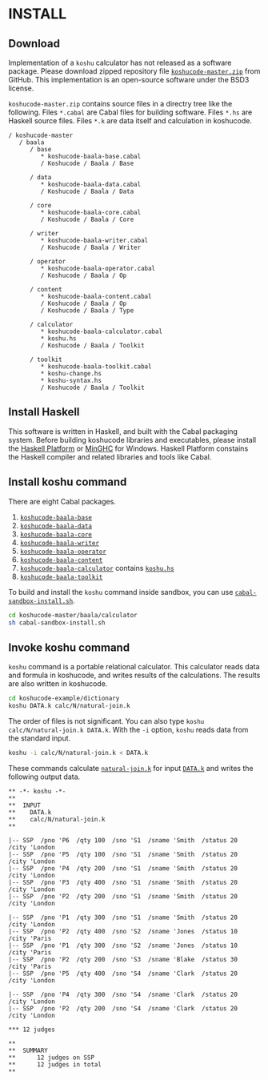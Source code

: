 INSTALL
=================================


Download
---------------------------------

Implementation of a `koshu` calculator
has not released as a software package.
Please download zipped repository file
[`koshucode-master.zip`](https://github.com/seinokatsuhiro/koshucode/archive/master.zip)
from GitHub.
This implementation is an open-source software
under the BSD3 license.

`koshucode-master.zip` contains source files
in a directry tree like the following.
Files `*.cabal` are Cabal files for building software.
Files `*.hs` are Haskell source files.
Files `*.k` are data itself and calculation in koshucode.

```
/ koshucode-master
   / baala
      / base
         * koshucode-baala-base.cabal
         / Koshucode / Baala / Base

      / data
         * koshucode-baala-data.cabal
         / Koshucode / Baala / Data

      / core
         * koshucode-baala-core.cabal
         / Koshucode / Baala / Core

      / writer
         * koshucode-baala-writer.cabal
         / Koshucode / Baala / Writer

      / operator
         * koshucode-baala-operator.cabal
         / Koshucode / Baala / Op

      / content
         * koshucode-baala-content.cabal
         / Koshucode / Baala / Op
         / Koshucode / Baala / Type

      / calculator
         * koshucode-baala-calculator.cabal
         * koshu.hs
         / Koshucode / Baala / Toolkit

      / toolkit
         * koshucode-baala-toolkit.cabal
         * koshu-change.hs
         * koshu-syntax.hs
         / Koshucode / Baala / Toolkit
```


Install Haskell
---------------------------------

This software is written in Haskell,
and built with the Cabal packaging system.
Before building koshucode libraries and executables,
please install the [Haskell Platform](http://www.haskell.org/platform/)
or [MinGHC](https://github.com/fpco/minghc) for Windows.
Haskell Platform constains the Haskell compiler and
related libraries and tools like Cabal.



Install koshu command
---------------------------------

There are eight Cabal packages.

 1. [`koshucode-baala-base`](baala/base/koshucode-baala-base.cabal)
 2. [`koshucode-baala-data`](baala/data/koshucode-baala-data.cabal)
 3. [`koshucode-baala-core`](baala/core/koshucode-baala-core.cabal)
 4. [`koshucode-baala-writer`](baala/writer/koshucode-baala-writer.cabal)
 5. [`koshucode-baala-operator`](baala/operator/koshucode-baala-operator.cabal)
 6. [`koshucode-baala-content`](baala/content/koshucode-baala-content.cabal)
 7. [`koshucode-baala-calculator`](baala/calculator/koshucode-baala-calculator.cabal)
     contains [`koshu.hs`](baala/calculator/koshu.hs)
 8. [`koshucode-baala-toolkit`](baala/toolkit/koshucode-baala-toolkit.cabal)

To build and install the `koshu` command inside sandbox, you can use
[`cabal-sandbox-install.sh`](baala/calculator/cabal-sandbox-install.sh).

``` sh
cd koshucode-master/baala/calculator
sh cabal-sandbox-install.sh
```



Invoke koshu command
---------------------------------

`koshu` command is a portable relational calculator.
This calculator reads data and formula in koshucode,
and writes results of the calculations.
The results are also written in koshucode.

``` sh
cd koshucode-example/dictionary
koshu DATA.k calc/N/natural-join.k
```

The order of files is not significant.
You can also type `koshu calc/N/natural-join.k DATA.k`.
With the `-i` option, `koshu` reads data from the standard input.

``` sh
koshu -i calc/N/natural-join.k < DATA.k
```

These commands calculate [`natural-join.k`][natural-join.k]
for input [`DATA.k`][DATA.k] and writes the following output data.

``` text
** -*- koshu -*-
**
**  INPUT
**    DATA.k
**    calc/N/natural-join.k
**

|-- SSP  /pno 'P6  /qty 100  /sno 'S1  /sname 'Smith  /status 20  /city 'London
|-- SSP  /pno 'P5  /qty 100  /sno 'S1  /sname 'Smith  /status 20  /city 'London
|-- SSP  /pno 'P4  /qty 200  /sno 'S1  /sname 'Smith  /status 20  /city 'London
|-- SSP  /pno 'P3  /qty 400  /sno 'S1  /sname 'Smith  /status 20  /city 'London
|-- SSP  /pno 'P2  /qty 200  /sno 'S1  /sname 'Smith  /status 20  /city 'London

|-- SSP  /pno 'P1  /qty 300  /sno 'S1  /sname 'Smith  /status 20  /city 'London
|-- SSP  /pno 'P2  /qty 400  /sno 'S2  /sname 'Jones  /status 10  /city 'Paris
|-- SSP  /pno 'P1  /qty 300  /sno 'S2  /sname 'Jones  /status 10  /city 'Paris
|-- SSP  /pno 'P2  /qty 200  /sno 'S3  /sname 'Blake  /status 30  /city 'Paris
|-- SSP  /pno 'P5  /qty 400  /sno 'S4  /sname 'Clark  /status 20  /city 'London

|-- SSP  /pno 'P4  /qty 300  /sno 'S4  /sname 'Clark  /status 20  /city 'London
|-- SSP  /pno 'P2  /qty 200  /sno 'S4  /sname 'Clark  /status 20  /city 'London

*** 12 judges

**
**  SUMMARY
**      12 judges on SSP
**      12 judges in total
**
```


[DATA.k]:          https://github.com/seinokatsuhiro/koshucode-example/blob/master/dictionary/DATA.k
[natural-join.k]:  https://github.com/seinokatsuhiro/koshucode-example/blob/master/dictionary/calc/N/natural-join.k
